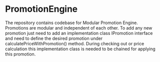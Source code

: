 # PromotionEngine

The repository contains codebase for Modular Promotion Engine. 
Promotions are modular and independent of each other. To add any new promotion just need to add an implementation class IPromotion interface and need to define the desired promotion under calculatePriceWithPromotion() method. During checking out or price calculation this implementation class is needed to be chained for applying this promotion.
